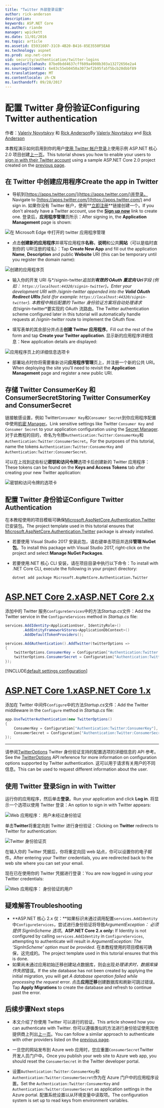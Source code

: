 ```yaml
---
title: "Twitter 外部登录设置"
author: rick-anderson
description: 
keywords: ASP.NET Core
ms.author: riande
manager: wpickett
ms.date: 11/01/2016
ms.topic: article
ms.assetid: E5931607-31C0-4B20-B416-85E3550F5EA8
ms.technology: aspnet
ms.prod: asp.net-core
uid: security/authentication/twitter-logins
ms.openlocfilehash: 87be0bdd4637cff609a4908b303a13272656e2a4
ms.sourcegitcommit: 6e83c55eb0450a3073ef2b95fa5f5bcb20dbbf89
ms.translationtype: MT
ms.contentlocale: zh-CN
ms.lasthandoff: 09/28/2017
---
```

# <a name="configuring-twitter-authentication"></a><span data-ttu-id="32954-103">配置 Twitter 身份验证</span><span class="sxs-lookup"><span data-stu-id="32954-103">Configuring Twitter authentication</span></span>

<a name=security-authentication-twitter-logins></a>

<span data-ttu-id="32954-104">作者：[Valeriy Novytskyy](https://github.com/01binary) 和 [Rick Anderson](https://twitter.com/RickAndMSFT)</span><span class="sxs-lookup"><span data-stu-id="32954-104">By [Valeriy Novytskyy](https://github.com/01binary) and [Rick Anderson](https://twitter.com/RickAndMSFT)</span></span>

<span data-ttu-id="32954-105">本教程演示如何启用到你的用户[使用 Twitter 帐户登录](https://dev.twitter.com/web/sign-in/desktop-browser)上使用示例 ASP.NET 核心 2.0 项目创建[上一页](index.md)。</span><span class="sxs-lookup"><span data-stu-id="32954-105">This tutorial shows you how to enable your users to [sign in with their Twitter account](https://dev.twitter.com/web/sign-in/desktop-browser) using a sample ASP.NET Core 2.0 project created on the [previous page](index.md).</span></span>

## <a name="create-the-app-in-twitter"></a><span data-ttu-id="32954-106">在 Twitter 中创建应用程序</span><span class="sxs-lookup"><span data-stu-id="32954-106">Create the app in Twitter</span></span>

* <span data-ttu-id="32954-107">导航到[https://apps.twitter.com/](https://apps.twitter.com/)并登录。</span><span class="sxs-lookup"><span data-stu-id="32954-107">Navigate to [https://apps.twitter.com/](https://apps.twitter.com/) and sign in.</span></span> <span data-ttu-id="32954-108">如果你没有 Twitter 帐户，使用**[立即注册](https://twitter.com/signup)**链接创建一个。</span><span class="sxs-lookup"><span data-stu-id="32954-108">If you don't already have a Twitter account, use the **[Sign up now](https://twitter.com/signup)** link to create one.</span></span> <span data-ttu-id="32954-109">登录后，**应用程序管理**页所示：</span><span class="sxs-lookup"><span data-stu-id="32954-109">After signing in, the **Application Management** page is shown:</span></span>

![在 Microsoft Edge 中打开的 twitter 应用程序管理](index/_static/TwitterAppManage.png)

* <span data-ttu-id="32954-111">点击**创建新的应用程序**并填写应用程序**名称**，**说明**和公共**网站**（可以是临时直到你的 URI注册的域名）：</span><span class="sxs-lookup"><span data-stu-id="32954-111">Tap **Create New App** and fill out the application **Name**, **Description** and public **Website** URI (this can be temporary until you register the domain name):</span></span>

![创建的应用程序页](index/_static/TwitterCreate.png)

* <span data-ttu-id="32954-113">输入你的开发 URI 与*/signin-twitter*追加到**有效的 OAuth 重定向 Uri**字段 (例如： `https://localhost:44320/signin-twitter`)。</span><span class="sxs-lookup"><span data-stu-id="32954-113">Enter your development URI with */signin-twitter* appended into the **Valid OAuth Redirect URIs** field (for example: `https://localhost:44320/signin-twitter`).</span></span> <span data-ttu-id="32954-114">本教程中稍后配置的 Twitter 身份验证方案将自动处理请求在*/signin-twitter*要实现的 OAuth 流路由。</span><span class="sxs-lookup"><span data-stu-id="32954-114">The Twitter authentication scheme configured later in this tutorial will automatically handle requests at */signin-twitter* route to implement the OAuth flow.</span></span>

* <span data-ttu-id="32954-115">填写表单的其余部分并点击**创建 Twitter 应用程序**。</span><span class="sxs-lookup"><span data-stu-id="32954-115">Fill out the rest of the form and tap **Create your Twitter application**.</span></span> <span data-ttu-id="32954-116">显示新的应用程序详细信息：</span><span class="sxs-lookup"><span data-stu-id="32954-116">New application details are displayed:</span></span>

![应用程序页上的详细信息选项卡](index/_static/TwitterAppDetails.png)

* <span data-ttu-id="32954-118">部署站点时你将需要重新访问**应用程序管理**页上，并注册一个新的公共 URI。</span><span class="sxs-lookup"><span data-stu-id="32954-118">When deploying the site you'll need to revisit the **Application Management** page and register a new public URI.</span></span>

## <a name="storing-twitter-consumerkey-and-consumersecret"></a><span data-ttu-id="32954-119">存储 Twitter ConsumerKey 和 ConsumerSecret</span><span class="sxs-lookup"><span data-stu-id="32954-119">Storing Twitter ConsumerKey and ConsumerSecret</span></span>

<span data-ttu-id="32954-120">链接敏感设置，例如 Twitter`Consumer Key`和`Consumer Secret`到你应用程序配置中使用[机密 Manager](../../app-secrets.md)。</span><span class="sxs-lookup"><span data-stu-id="32954-120">Link sensitive settings like Twitter `Consumer Key` and `Consumer Secret` to your application configuration using the [Secret Manager](../../app-secrets.md).</span></span> <span data-ttu-id="32954-121">对于此教程的目的，命名为令牌`Authentication:Twitter:ConsumerKey`和`Authentication:Twitter:ConsumerSecret`。</span><span class="sxs-lookup"><span data-stu-id="32954-121">For the purposes of this tutorial, name the tokens `Authentication:Twitter:ConsumerKey` and `Authentication:Twitter:ConsumerSecret`.</span></span>

<span data-ttu-id="32954-122">可以在上找到这些标记**密钥和访问令牌**选项卡后创建新的 Twitter 应用程序：</span><span class="sxs-lookup"><span data-stu-id="32954-122">These tokens can be found on the **Keys and Access Tokens** tab after creating your new Twitter application:</span></span>

![密钥和访问令牌的选项卡](index/_static/TwitterKeys.png)

## <a name="configure-twitter-authentication"></a><span data-ttu-id="32954-124">配置 Twitter 身份验证</span><span class="sxs-lookup"><span data-stu-id="32954-124">Configure Twitter Authentication</span></span>

<span data-ttu-id="32954-125">在本教程使用的项目模板可确保[Microsoft.AspNetCore.Authentication.Twitter](https://www.nuget.org/packages/Microsoft.AspNetCore.Authentication.Twitter)已安装包。</span><span class="sxs-lookup"><span data-stu-id="32954-125">The project template used in this tutorial ensures that [Microsoft.AspNetCore.Authentication.Twitter](https://www.nuget.org/packages/Microsoft.AspNetCore.Authentication.Twitter) package is already installed.</span></span>

* <span data-ttu-id="32954-126">若要使用 Visual Studio 2017 安装此包，请右键单击项目并选择**管理 NuGet 包**。</span><span class="sxs-lookup"><span data-stu-id="32954-126">To install this package with Visual Studio 2017, right-click on the project and select **Manage NuGet Packages**.</span></span>
* <span data-ttu-id="32954-127">若要使用.NET 核心 CLI 安装，请在项目目录中执行以下命令：</span><span class="sxs-lookup"><span data-stu-id="32954-127">To install with .NET Core CLI, execute the following in your project directory:</span></span>

   `dotnet add package Microsoft.AspNetCore.Authentication.Twitter`

# <a name="aspnet-core-2xtabaspnetcore2x"></a>[<span data-ttu-id="32954-128">ASP.NET Core 2.x</span><span class="sxs-lookup"><span data-stu-id="32954-128">ASP.NET Core 2.x</span></span>](#tab/aspnetcore2x)

<span data-ttu-id="32954-129">添加中的 Twitter 服务`ConfigureServices`中的方法*Startup.cs*文件：</span><span class="sxs-lookup"><span data-stu-id="32954-129">Add the Twitter service in the `ConfigureServices` method in *Startup.cs* file:</span></span>

```csharp
services.AddIdentity<ApplicationUser, IdentityRole>()
        .AddEntityFrameworkStores<ApplicationDbContext>()
        .AddDefaultTokenProviders();

services.AddAuthentication().AddTwitter(twitterOptions =>
{
    twitterOptions.ConsumerKey = Configuration["Authentication:Twitter:ConsumerKey"];
    twitterOptions.ConsumerSecret = Configuration["Authentication:Twitter:ConsumerSecret"];
});
```

[!INCLUDE[default settings configuration](includes/default-settings.md)]

# <a name="aspnet-core-1xtabaspnetcore1x"></a>[<span data-ttu-id="32954-130">ASP.NET Core 1.x</span><span class="sxs-lookup"><span data-stu-id="32954-130">ASP.NET Core 1.x</span></span>](#tab/aspnetcore1x)

<span data-ttu-id="32954-131">添加在 Twitter 中间件`Configure`中的方法*Startup.cs*文件：</span><span class="sxs-lookup"><span data-stu-id="32954-131">Add the Twitter middleware in the `Configure` method in *Startup.cs* file:</span></span>

```csharp
app.UseTwitterAuthentication(new TwitterOptions()
{
    ConsumerKey = Configuration["Authentication:Twitter:ConsumerKey"],
    ConsumerSecret = Configuration["Authentication:Twitter:ConsumerSecret"]
});
```

---

<span data-ttu-id="32954-132">请参阅[TwitterOptions](https://docs.microsoft.com/aspnet/core/api/microsoft.aspnetcore.builder.twitteroptions) Twitter 身份验证支持的配置选项的详细信息的 API 参考。</span><span class="sxs-lookup"><span data-stu-id="32954-132">See the [TwitterOptions](https://docs.microsoft.com/aspnet/core/api/microsoft.aspnetcore.builder.twitteroptions) API reference for more information on configuration options supported by Twitter authentication.</span></span> <span data-ttu-id="32954-133">这可以用于请求有关用户的不同信息。</span><span class="sxs-lookup"><span data-stu-id="32954-133">This can be used to request different information about the user.</span></span>

## <a name="sign-in-with-twitter"></a><span data-ttu-id="32954-134">使用 Twitter 登录</span><span class="sxs-lookup"><span data-stu-id="32954-134">Sign in with Twitter</span></span>

<span data-ttu-id="32954-135">运行你的应用程序，然后单击**登录**。</span><span class="sxs-lookup"><span data-stu-id="32954-135">Run your application and click **Log in**.</span></span> <span data-ttu-id="32954-136">将显示一个选项以使用 Twitter 登录：</span><span class="sxs-lookup"><span data-stu-id="32954-136">An option to sign in with Twitter appears:</span></span>

![Web 应用程序： 用户未经过身份验证](index/_static/DoneTwitter.png)

<span data-ttu-id="32954-138">单击**Twitter**将重定向到 Twitter 进行身份验证：</span><span class="sxs-lookup"><span data-stu-id="32954-138">Clicking on **Twitter** redirects to Twitter for authentication:</span></span>

![Twitter 身份验证页](index/_static/TwitterLogin.png)

<span data-ttu-id="32954-140">在输入你的 Twitter 凭据后，你将重定向回 web 站点，你可以设置你的电子邮件。</span><span class="sxs-lookup"><span data-stu-id="32954-140">After entering your Twitter credentials, you are redirected back to the web site where you can set your email.</span></span>

<span data-ttu-id="32954-141">现在已在使用你的 Twitter 凭据进行登录：</span><span class="sxs-lookup"><span data-stu-id="32954-141">You are now logged in using your Twitter credentials:</span></span>

![Web 应用程序： 身份验证的用户](index/_static/Done.png)

## <a name="troubleshooting"></a><span data-ttu-id="32954-143">疑难解答</span><span class="sxs-lookup"><span data-stu-id="32954-143">Troubleshooting</span></span>

* <span data-ttu-id="32954-144">**ASP.NET 核心 2.x 仅：**如果标识未通过调用配置`services.AddIdentity`中`ConfigureServices`，尝试进行身份验证将导致*ArgumentException： 必须提供 SignInScheme 选项*。</span><span class="sxs-lookup"><span data-stu-id="32954-144">**ASP.NET Core 2.x only:** If Identity is not configured by calling `services.AddIdentity` in `ConfigureServices`, attempting to authenticate will result in *ArgumentException: The 'SignInScheme' option must be provided*.</span></span> <span data-ttu-id="32954-145">在本教程使用的项目模板可确保，这完成的。</span><span class="sxs-lookup"><span data-stu-id="32954-145">The project template used in this tutorial ensures that this is done.</span></span>
* <span data-ttu-id="32954-146">如果尚未通过应用初始迁移创建站点数据库，则会出现*处理请求时，数据库操作失败*错误。</span><span class="sxs-lookup"><span data-stu-id="32954-146">If the site database has not been created by applying the initial migration, you will get *A database operation failed while processing the request* error.</span></span> <span data-ttu-id="32954-147">点击**应用迁移**创建数据库和刷新可跳过错误。</span><span class="sxs-lookup"><span data-stu-id="32954-147">Tap **Apply Migrations** to create the database and refresh to continue past the error.</span></span>

## <a name="next-steps"></a><span data-ttu-id="32954-148">后续步骤</span><span class="sxs-lookup"><span data-stu-id="32954-148">Next steps</span></span>

* <span data-ttu-id="32954-149">本文介绍了你使用 Twitter 可以进行的验证。</span><span class="sxs-lookup"><span data-stu-id="32954-149">This article showed how you can authenticate with Twitter.</span></span> <span data-ttu-id="32954-150">你可以遵循类似的方法进行身份验证使用其他提供商上列出[上一页](index.md)。</span><span class="sxs-lookup"><span data-stu-id="32954-150">You can follow a similar approach to authenticate with other providers listed on the [previous page](index.md).</span></span>

* <span data-ttu-id="32954-151">一旦您的网站发布到 Azure web 应用时，您应重置`ConsumerSecret`Twitter 开发人员门户中。</span><span class="sxs-lookup"><span data-stu-id="32954-151">Once you publish your web site to Azure web app, you should reset the `ConsumerSecret` in the Twitter developer portal.</span></span>

* <span data-ttu-id="32954-152">设置`Authentication:Twitter:ConsumerKey`和`Authentication:Twitter:ConsumerSecret`作为在 Azure 门户中的应用程序设置。</span><span class="sxs-lookup"><span data-stu-id="32954-152">Set the `Authentication:Twitter:ConsumerKey` and `Authentication:Twitter:ConsumerSecret` as application settings in the Azure portal.</span></span> <span data-ttu-id="32954-153">配置系统设置以从环境变量中读取项。</span><span class="sxs-lookup"><span data-stu-id="32954-153">The configuration system is set up to read keys from environment variables.</span></span>

